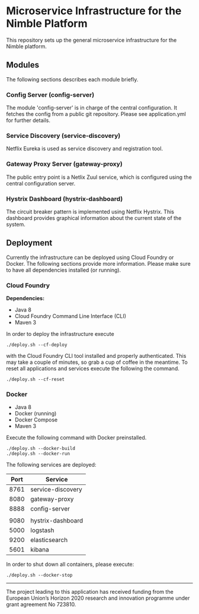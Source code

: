 # Microservice Infrastructure for the Nimble Platform
This repository sets up the general microservice infrastructure for the Nimble platform.

## Modules
The following sections describes each module briefly.

### Config Server (config-server)
The module 'config-server' is in charge of the central configuration. It fetches the config from a public git repository.
Please see application.yml for further details.

### Service Discovery (service-discovery)
Netflix Eureka is used as service discovery and registration tool.

### Gateway Proxy Server (gateway-proxy)
The public entry point is a Netlix Zuul service, which is configured using the central configuration server.

### Hystrix Dashboard (hystrix-dashboard)
The circuit breaker pattern is implemented using Netflix Hystrix. This dashboard provides graphical information about the current state of the system.

## Deployment

Currently the infrastructure can be deployed using Cloud Foundry or Docker. The following sections provide more information. 
Please make sure to have all dependencies installed (or running).

### Cloud Foundry

**Dependencies:**

* Java 8
* Cloud Foundry Command Line Interface (CLI)
* Maven 3

In order to deploy the infrastructure execute 

```shell
./deploy.sh --cf-deploy
```

with the Cloud Foundry CLI tool installed and properly authenticated. This may take a couple of minutes, so grab a cup of coffee in the meantime.
To reset all applications and services execute the following the command.

```shell
./deploy.sh --cf-reset
```

### Docker

* Java 8
* Docker (running)
* Docker Compose
* Maven 3

Execute the following command with Docker preinstalled.

```shell
./deploy.sh --docker-build
./deploy.sh --docker-run
```

The following services are deployed:

| Port | Service           |
|------|-------------------|
| 8761 | service-discovery |
| 8080 | gateway-proxy     |
| 8888 | config-server     |
|      |                   |
| 9080 | hystrix-dashboard |
| 5000 | logstash          |
| 9200 | elasticsearch     |
| 5601 | kibana            |


In order to shut down all containers, please execute:

```
./deploy.sh --docker-stop
```
 ---
The project leading to this application has received funding from the European Union’s Horizon 2020 research and innovation programme under grant agreement No 723810.
